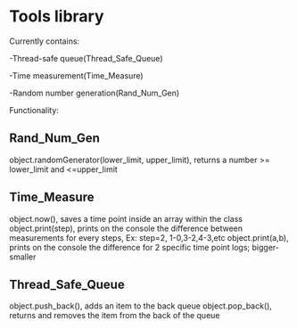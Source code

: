 # Tools library

Currently contains:

 -Thread-safe queue(Thread_Safe_Queue<T>)
 
 -Time measurement(Time_Measure)
 
 -Random number generation(Rand_Num_Gen)

Functionality:

Rand_Num_Gen
------------------------
object.randomGenerator(lower_limit, upper_limit), returns a number >= lower_limit and <=upper_limit

Time_Measure
-----------------------
object.now(), saves a time point inside an array within the class
object.print(step), prints on the console the difference between measurements for every <step> steps, Ex: step=2, 1-0,3-2,4-3,etc
object.print(a,b), prints on the console the difference for 2 specific time point logs; bigger-smaller
 
Thread_Safe_Queue<T>
-----------------------
object.push_back(), adds an item to the back queue
object.pop_back(), returns and removes the item from the back of the queue
